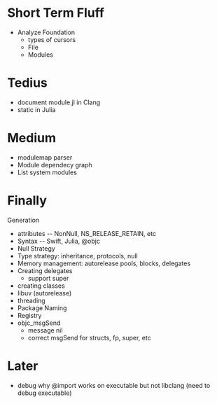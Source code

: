 Short Term Fluff
===================
- Analyze Foundation
  - types of cursors
  - File
  - Modules

Tedius
=========
- document module.jl in Clang
- static in Julia 

Medium
==============
- modulemap parser
- Module dependecy graph
- List system modules

Finally
============
Generation
- attributes -- NonNull, NS_RELEASE_RETAIN, etc
- Syntax -- Swift, Julia, @objc
- Null Strategy
- Type strategy: inheritance, protocols, null
- Memory management: autorelease pools,  blocks, delegates
- Creating delegates
  - support super
- creating classes
- libuv (autorelease)
- threading
- Package Naming
- Registry
- objc_msgSend
  - message nil
  - correct msgSend for structs, fp, super, etc

Later
=============
- debug why @import works on executable but not libclang (need to debug executable)
